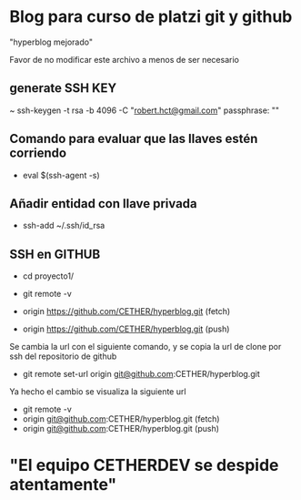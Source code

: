 # Blog para curso de platzi git y github
"hyperblog mejorado"

Favor de no modificar este archivo a menos de ser necesario

## generate SSH KEY
~ ssh-keygen -t rsa -b 4096 -C "robert.hct@gmail.com"
passphrase: ""


## Comando para evaluar que las llaves estén corriendo
* eval $(ssh-agent -s)

## Añadir entidad con llave privada
* ssh-add ~/.ssh/id_rsa

## SSH en GITHUB

* cd proyecto1/

* git remote -v
* origin  https://github.com/CETHER/hyperblog.git (fetch)
* origin  https://github.com/CETHER/hyperblog.git (push)

Se cambia la url con el siguiente comando, y se copia la url de clone por ssh del repositorio de github
* git remote set-url origin git@github.com:CETHER/hyperblog.git

Ya hecho el cambio se visualiza la siguiente url
* git remote -v
* origin  git@github.com:CETHER/hyperblog.git (fetch)
* origin  git@github.com:CETHER/hyperblog.git (push)


# "El equipo CETHERDEV se despide atentamente"
